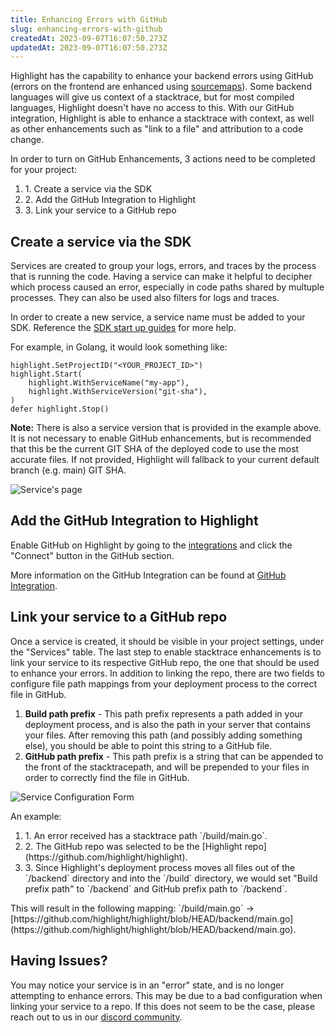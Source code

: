 ```yaml
---
title: Enhancing Errors with GitHub
slug: enhancing-errors-with-github
createdAt: 2023-09-07T16:07:50.273Z
updatedAt: 2023-09-07T16:07:50.273Z
---
```


Highlight has the capability to enhance your backend errors using GitHub (errors on the frontend are enhanced using [sourcemaps](./sourcemaps.md)). Some backend
languages will give us context of a stacktrace, but for most compiled languages, Highlight doesn't have no access to this. With our GitHub integration, Highlight
is able to enhance a stacktrace with context, as well as other enhancements such as "link to a file" and attribution to a code change.


In order to turn on GitHub Enhancements, 3 actions need to be completed for your project:
<ol>
  <li>1. Create a service via the SDK</li>
  <li>2. Add the GitHub Integration to Highlight</li>
  <li>3. Link your service to a GitHub repo</li>
</ol>

## Create a service via the SDK
Services are created to group your logs, errors, and traces by the process that is running the code. Having a service can make it helpful to decipher
which process caused an error, especially in code paths shared by multuple processes. They can also be used also filters for logs and traces.

In order to create a new service, a service name must be added to your SDK. Reference the [SDK start up guides](../../../getting-started/1_overview.md) for more help.

For example, in Golang, it would look something like:
```
highlight.SetProjectID("<YOUR_PROJECT_ID>")
highlight.Start(
    highlight.WithServiceName("my-app"),
    highlight.WithServiceVersion("git-sha"),
)
defer highlight.Stop()
```

<b>Note:</b> There is also a service version that is provided in the example above. It is not necessary to enable GitHub enhancements, but is recommended that this be the current GIT SHA of the deployed code to use the most accurate files. If not provided, Highlight will fallback to your current default branch (e.g. main) GIT SHA.

![Service's page](/images/features/enhancingErrorsWithGithub1.png)

## Add the GitHub Integration to Highlight
Enable GitHub on Highlight by going to the [integrations](https://app.highlight.io/integrations) and click the "Connect" button in the GitHub section.

More information on the GitHub Integration can be found at [GitHub Integration](../../7_integrations/github-integration.md).

## Link your service to a GitHub repo
Once a service is created, it should be visible in your project settings, under the "Services" table. The last step to enable stacktrace enhancements is to link your service to its respective GitHub repo, the one that should be used to enhance your errors. In addition to linking the repo, there are two fields to configure file
path mappings from your deployment process to the correct file in GitHub.

1. <b>Build path prefix</b> - This path prefix represents a path added in your deployment process, and is also the path in your server that contains your files.
After removing this path (and possibly adding something else), you should be able to point this string to a GitHub file.
2. <b>GitHub path prefix</b> - This path prefix is a string that can be appended to the front of the stacktracepath, and will be prepended to your files in order to correctly find the file in GitHub.

![Service Configuration Form](/images/features/enhancingErrorsWithGithub2.png)

An example:
<ol>
    <li>1. An error received has a stacktrace path `/build/main.go`.</li>
    <li>2. The GitHub repo was selected to be the [Highlight repo](https://github.com/highlight/highlight).</li>
    <li>3. Since Highlight's deployment process moves all files out of the `/backend` directory and into the `/build` directory, we would set "Build prefix path"
    to `/backend` and GitHub prefix path to `/backend`.</li>
</ol>
This will result in the following mapping: 
`/build/main.go` -> [https://github.com/highlight/highlight/blob/HEAD/backend/main.go](https://github.com/highlight/highlight/blob/HEAD/backend/main.go).

## Having Issues?
You may notice your service is in an "error" state, and is no longer attempting to enhance errors. This may be due to a bad configuration when linking your service to a repo. If this does not seem to be the case, please reach out to us in our [discord community](https://highlight.io/community).

